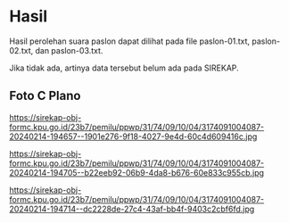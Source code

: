# Hasil

Hasil perolehan suara paslon dapat dilihat pada file paslon-01.txt, paslon-02.txt, dan paslon-03.txt.

Jika tidak ada, artinya data tersebut belum ada pada SIREKAP.

## Foto C Plano

https://sirekap-obj-formc.kpu.go.id/23b7/pemilu/ppwp/31/74/09/10/04/3174091004087-20240214-194657--1901e276-9f18-4027-9e4d-60c4d609416c.jpg

https://sirekap-obj-formc.kpu.go.id/23b7/pemilu/ppwp/31/74/09/10/04/3174091004087-20240214-194705--b22eeb92-06b9-4da8-b676-60e833c955cb.jpg

https://sirekap-obj-formc.kpu.go.id/23b7/pemilu/ppwp/31/74/09/10/04/3174091004087-20240214-194714--dc2228de-27c4-43af-bb4f-9403c2cbf6fd.jpg
